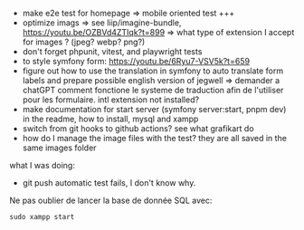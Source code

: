 - make e2e test for homepage
  => mobile oriented test +++
- optimize imags
  => see liip/imagine-bundle, https://youtu.be/OZBVd4ZTIqk?t=899
  => what type of extension I accept for images ? (jpeg? webp? png?)
- don't forget phpunit, vitest, and playwright tests
- to style symfony form: https://youtu.be/6Ryu7-VSV5k?t=659
- figure out how to use the translation in symfony to auto translate form labels and prepare possible english version of jegwell
  => demander a chatGPT comment fonctione le systeme de traduction afin de l'utiliser pour les formulaire. intl extension not installed?
- make documentation for start server (symfony server:start, pnpm dev) in the readme, how to install, mysql and xampp
- switch from git hooks to github actions? see what grafikart do
- how do I manage the image files with the test? they are all saved in the same images folder

what I was doing:

- git push automatic test fails, I don't know why.

Ne pas oublier de lancer la base de donnée SQL avec:

```
sudo xampp start
```
